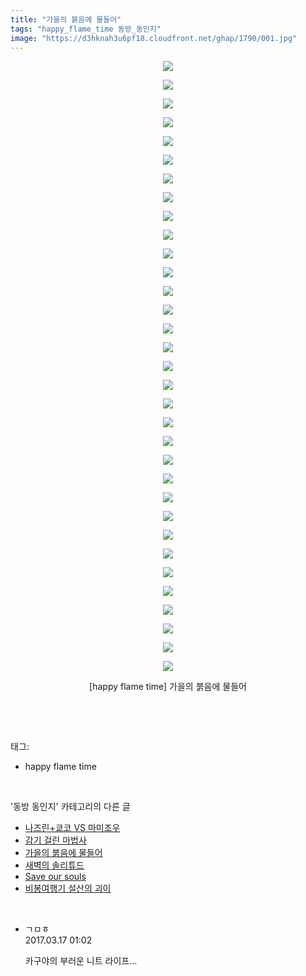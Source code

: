 ```yaml
---
title: "가을의 붉음에 물들어"
tags: "happy_flame_time 동방_동인지"
image: "https://d3hknah3u6pf18.cloudfront.net/ghap/1790/001.jpg"
---
```

<div class="article">
<p style="text-align: center; clear: none; float: none;"><img src="{{ site.imgserver4 }}/ghap/1790/001.jpg"/></p>
<p style="text-align: center; clear: none; float: none;"><img src="{{ site.imgserver4 }}/ghap/1790/002.jpg"/></p>
<p style="text-align: center; clear: none; float: none;"><img src="{{ site.imgserver4 }}/ghap/1790/003.jpg"/></p>
<p style="text-align: center; clear: none; float: none;"><img src="{{ site.imgserver4 }}/ghap/1790/004.jpg"/></p>
<p style="text-align: center; clear: none; float: none;"><img src="{{ site.imgserver4 }}/ghap/1790/005.jpg"/></p>
<p style="text-align: center; clear: none; float: none;"><img src="{{ site.imgserver4 }}/ghap/1790/006.jpg"/></p>
<p style="text-align: center; clear: none; float: none;"><img src="{{ site.imgserver4 }}/ghap/1790/007.jpg"/></p>
<p style="text-align: center; clear: none; float: none;"><img src="{{ site.imgserver4 }}/ghap/1790/008.jpg"/></p>
<p style="text-align: center; clear: none; float: none;"><img src="{{ site.imgserver4 }}/ghap/1790/009.jpg"/></p>
<p style="text-align: center; clear: none; float: none;"><img src="{{ site.imgserver4 }}/ghap/1790/010.jpg"/></p>
<p style="text-align: center; clear: none; float: none;"><img src="{{ site.imgserver4 }}/ghap/1790/011.jpg"/></p>
<p style="text-align: center; clear: none; float: none;"><img src="{{ site.imgserver4 }}/ghap/1790/012.jpg"/></p>
<p style="text-align: center; clear: none; float: none;"><img src="{{ site.imgserver4 }}/ghap/1790/013.jpg"/></p>
<p style="text-align: center; clear: none; float: none;"><img src="{{ site.imgserver4 }}/ghap/1790/014.jpg"/></p>
<p style="text-align: center; clear: none; float: none;"><img src="{{ site.imgserver4 }}/ghap/1790/015.jpg"/></p>
<p style="text-align: center; clear: none; float: none;"><img src="{{ site.imgserver4 }}/ghap/1790/016.jpg"/></p>
<p style="text-align: center; clear: none; float: none;"><img src="{{ site.imgserver4 }}/ghap/1790/017.jpg"/></p>
<p style="text-align: center; clear: none; float: none;"><img src="{{ site.imgserver4 }}/ghap/1790/018.jpg"/></p>
<p style="text-align: center; clear: none; float: none;"><img src="{{ site.imgserver4 }}/ghap/1790/019.jpg"/></p>
<p style="text-align: center; clear: none; float: none;"><img src="{{ site.imgserver4 }}/ghap/1790/020.jpg"/></p>
<p style="text-align: center; clear: none; float: none;"><img src="{{ site.imgserver4 }}/ghap/1790/021.jpg"/></p>
<p style="text-align: center; clear: none; float: none;"><img src="{{ site.imgserver4 }}/ghap/1790/022.jpg"/></p>
<p style="text-align: center; clear: none; float: none;"><img src="{{ site.imgserver4 }}/ghap/1790/023.jpg"/></p>
<p style="text-align: center; clear: none; float: none;"><img src="{{ site.imgserver4 }}/ghap/1790/024.jpg"/></p>
<p style="text-align: center; clear: none; float: none;"><img src="{{ site.imgserver4 }}/ghap/1790/025.jpg"/></p>
<p style="text-align: center; clear: none; float: none;"><img src="{{ site.imgserver4 }}/ghap/1790/026.jpg"/></p>
<p style="text-align: center; clear: none; float: none;"><img src="{{ site.imgserver4 }}/ghap/1790/027.jpg"/></p>
<p style="text-align: center; clear: none; float: none;"><img src="{{ site.imgserver4 }}/ghap/1790/028.jpg"/></p>
<p style="text-align: center; clear: none; float: none;"><img src="{{ site.imgserver4 }}/ghap/1790/029.jpg"/></p>
<p style="text-align: center; clear: none; float: none;"><img src="{{ site.imgserver4 }}/ghap/1790/030.jpg"/></p>
<p style="text-align: center; clear: none; float: none;"><img src="{{ site.imgserver4 }}/ghap/1790/031.jpg"/></p>
<p style="text-align: center; clear: none; float: none;"><img src="{{ site.imgserver4 }}/ghap/1790/032.jpg"/></p>
<p style="text-align: center; clear: none; float: none;"><img src="{{ site.imgserver4 }}/ghap/1790/033.jpg"/></p>
<p style="text-align: center; clear: none; float: none;">[happy flame time] 가을의 붉음에 물들어</p>
<p><br/></p>
</div><br/>
<div class="tagTrail">
<p>태그: </p>
<ul>
<li>happy flame time</li>
</ul>
</div><br/>
<div class="another">
<p>'동방 동인지' 카테고리의 다른 글</p>
<ul>
<li><a href="/ghap_1793">나즈린+쿄코 VS 마미조우</a></li>
<li><a href="/ghap_1791">감기 걸린 마법사</a></li>
<li><a href="/ghap_1790">가을의 붉음에 물들어</a></li>
<li><a href="/ghap_1788">새벽의 솔리튜드</a></li>
<li><a href="/ghap_1787">Save our souls</a></li>
<li><a href="/ghap_1785">비봉여행기 설산의 괴이</a></li>
</ul>
</div><br/>
<div class="cb_module cb_fluid">
<div class="cb_wrt cb_profile">
<div class="comment">
<ul>
<li class="cb_thumb_off" id="comment14941423">
<div class="cb_comment_area">
<div class="cb_info_area">
<div class="cb_section">
<span class="cb_nick_name">ㄱㅁㅎ</span>
</div>
<div class="cb_section">
<span class="cb_date">2017.03.17 01:02 </span>
</div>
</div>
<div class="cb_dsc_comment">
<p class="cb_dsc">
											카구야의 부러운 니트 라이프...
										</p>
</div>
</div></li>
</ul>
</div>
</div><!-- commentList close -->
</div><br/>
